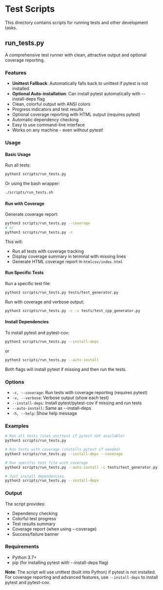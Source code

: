 # Test Scripts

This directory contains scripts for running tests and other development tasks.

## run_tests.py

A comprehensive test runner with clean, attractive output and optional coverage reporting.

### Features

- **Unittest Fallback**: Automatically falls back to unittest if pytest is not installed
- **Optional Auto-installation**: Can install pytest automatically with --install-deps flag
- Clean, colorful output with ANSI colors
- Progress indicators and test results
- Optional coverage reporting with HTML output (requires pytest)
- Automatic dependency checking
- Easy to use command-line interface
- Works on any machine - even without pytest!

### Usage

#### Basic Usage

Run all tests:
```bash
python3 scripts/run_tests.py
```

Or using the bash wrapper:
```bash
./scripts/run_tests.sh
```

#### Run with Coverage

Generate coverage report:
```bash
python3 scripts/run_tests.py --coverage
# or
python3 scripts/run_tests.py -c
```

This will:
- Run all tests with coverage tracking
- Display coverage summary in terminal with missing lines
- Generate HTML coverage report in `htmlcov/index.html`

#### Run Specific Tests

Run a specific test file:
```bash
python3 scripts/run_tests.py tests/test_generator.py
```

Run with coverage and verbose output:
```bash
python3 scripts/run_tests.py -c -v tests/test_cpp_generator.py
```

#### Install Dependencies

To install pytest and pytest-cov:
```bash
python3 scripts/run_tests.py --install-deps
```

or

```bash
python3 scripts/run_tests.py --auto-install
```

Both flags will install pytest if missing and then run the tests.

### Options

- `-c, --coverage`: Run tests with coverage reporting (requires pytest)
- `-v, --verbose`: Verbose output (show each test)
- `--install-deps`: Install pytest/pytest-cov if missing and run tests
- `--auto-install`: Same as --install-deps
- `-h, --help`: Show help message

### Examples

```bash
# Run all tests (uses unittest if pytest not available)
python3 scripts/run_tests.py

# Run tests with coverage (installs pytest if needed)
python3 scripts/run_tests.py --install-deps --coverage

# Run specific test file with coverage
python3 scripts/run_tests.py --auto-install -c tests/test_generator.py

# Just install dependencies
python3 scripts/run_tests.py --install-deps
```

### Output

The script provides:
- Dependency checking
- Colorful test progress
- Test results summary
- Coverage report (when using --coverage)
- Success/failure banner

### Requirements

- Python 3.7+
- pip (for installing pytest with --install-deps flag)

**Note**: The script will use unittest (built into Python) if pytest is not installed. For coverage reporting and advanced features, use `--install-deps` to install pytest and pytest-cov.
